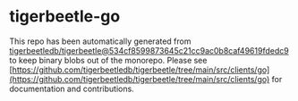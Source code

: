 # tigerbeetle-go
This repo has been automatically generated from [tigerbeetledb/tigerbeetle@534cf8599873645c21cc9ac0b8caf49619fdedc9](https://github.com/tigerbeetledb/tigerbeetle/commit/534cf8599873645c21cc9ac0b8caf49619fdedc9) to keep binary blobs out of the monorepo. Please see [https://github.com/tigerbeetledb/tigerbeetle/tree/main/src/clients/go](https://github.com/tigerbeetledb/tigerbeetle/tree/main/src/clients/go) for documentation and contributions.
